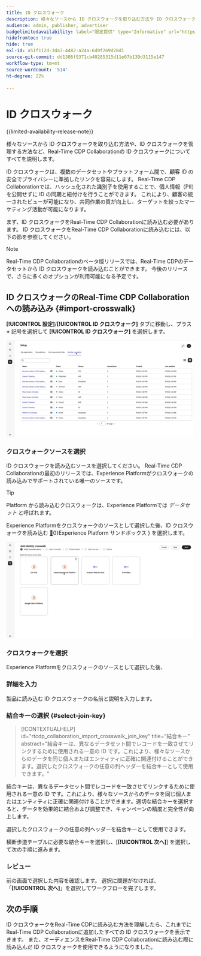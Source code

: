 ```yaml
---
title: ID クロスウォーク
description: 様々なソースから ID クロスウォークを取り込む方法や ID クロスウォークを管理する方法など、Real-Time CDP Collaborationの ID クロスウォークについてのすべてを説明します
audience: admin, publisher, advertiser
badgelimitedavailability: label="限定提供" type="Informative" url="https://helpx.adobe.com/jp/legal/product-descriptions/real-time-customer-data-platform-collaboration.html newtab=true"
hidefromtoc: true
hide: true
exl-id: a51f112d-3da7-4482-a24a-6d9f269d28d1
source-git-commit: dd1386f9371cb40285315d11e07b139d3115e147
workflow-type: tm+mt
source-wordcount: '514'
ht-degree: 22%

---
```


# ID クロスウォーク

{{limited-availability-release-note}}

様々なソースから ID クロスウォークを取り込む方法や、ID クロスウォークを管理する方法など、Real-Time CDP Collaborationの ID クロスウォークについてすべてを説明します。

ID クロスウォークは、複数のデータセットやプラットフォーム間で、顧客 ID の安全でプライバシーに準拠したリンクを容易にします。 Real-Time CDP Collaborationでは、ハッシュ化された識別子を使用することで、個人情報（PII）を公開せずに ID の同期と紐付けを行うことができます。 これにより、顧客の統一されたビューが可能になり、共同作業の質が向上し、ターゲットを絞ったマーケティング活動が可能になります。

<!--
In Real-Time CDP Collaboration, use identity crosswalks alongside your audiences by [TODO] insert material here. 
-->


まず、ID クロスウォークをReal-Time CDP Collaborationに読み込む必要があります。 ID クロスウォークをReal-Time CDP Collaborationに読み込むには、以下の節を参照してください。

>[!NOTE]
>
>Real-Time CDP Collaborationのベータ版リリースでは、Real-Time CDPのデータセットから ID クロスウォークを読み込むことができます。 今後のリリースで、さらに多くのオプションが利用可能になる予定です。

## ID クロスウォークのReal-Time CDP Collaborationへの読み込み {#import-crosswalk}

**[!UICONTROL 設定]**/**[!UICONTROL ID クロスウォーク]** タブに移動し、プラス **+** 記号を選択して **[!UICONTROL ID クロスウォーク]** を選択します。

![ID クロスウォークを追加するための画面へのアクセス方法の記録 ](/help/assets/setup/identity-crosswalks/import-identity-crosswalk.gif)

### クロスウォークソースを選択

ID クロスウォークを読み込むソースを選択してください。 Real-Time CDP Collaborationの最初のリリースでは、Experience Platformがクロスウォークの読み込みでサポートされている唯一のソースです。

>[!TIP]
>
>Platform から読み込むクロスウォークは、Experience Platformでは *データセット* と呼ばれます。

Experience Platformをクロスウォークのソースとして選択した後、ID クロスウォークを読み込む [&#128279;](https://experienceleague.adobe.com/ja/docs/experience-platform/sandbox/home)0&rbrace;Experience Platform サンドボックス &rbrace; を選択します。

![ 横断歩道等の採択方法の記録 ](/help/assets/setup/identity-crosswalks/select-crosswalk-source.gif)

### クロスウォークを選択

Experience Platformをクロスウォークのソースとして選択した後、

### 詳細を入力

製品に読み込む ID クロスウォークの名前と説明を入力します。

### 結合キーの選択 {#select-join-key}

>[!CONTEXTUALHELP]
>id="rtcdp_collaboration_import_crosswalk_join_key"
>title="結合キー"
>abstract="結合キーは、異なるデータセット間でレコードを一致させてリンクするために使用される一意の ID です。これにより、様々なソースからのデータを同じ個人またはエンティティに正確に関連付けることができます。選択したクロスウォークの任意の列ヘッダーを結合キーとして使用できます。"

結合キーは、異なるデータセット間でレコードを一致させてリンクするために使用される一意の ID です。これにより、様々なソースからのデータを同じ個人またはエンティティに正確に関連付けることができます。適切な結合キーを選択すると、データを効果的に結合および調整でき、キャンペーンの精度と完全性が向上します。

選択したクロスウォークの任意の列ヘッダーを結合キーとして使用できます。

横断歩道テーブルに必要な結合キーを選択し、[**[!UICONTROL 次へ]**] を選択して次の手順に進みます。

### レビュー

前の画面で選択した内容を確認します。 選択に問題がなければ、「**[!UICONTROL 次へ]**」を選択してワークフローを完了します。

## 次の手順

ID クロスウォークをReal-Time CDPに読み込む方法を理解したら、これまでにReal-Time CDP Collaborationに追加したすべての ID クロスウォークを表示できます。 また、オーディエンスをReal-Time CDP Collaborationに読み込む際に読み込んだ ID クロスウォークを使用できるようになりました。
